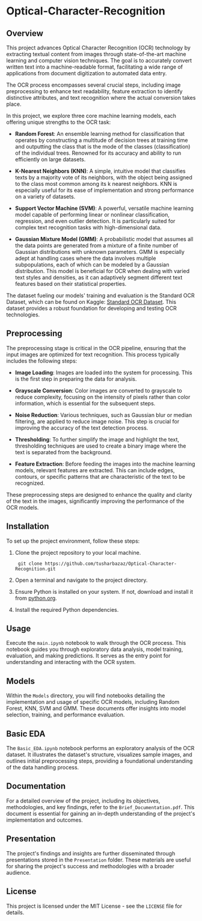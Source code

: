 # Optical-Character-Recognition

## Overview
This project advances Optical Character Recognition (OCR) technology by extracting textual content from images through state-of-the-art machine learning and computer vision techniques. The goal is to accurately convert written text into a machine-readable format, facilitating a wide range of applications from document digitization to automated data entry.

The OCR process encompasses several crucial steps, including image preprocessing to enhance text readability, feature extraction to identify distinctive attributes, and text recognition where the actual conversion takes place.

In this project, we explore three core machine learning models, each offering unique strengths to the OCR task:

- **Random Forest**: An ensemble learning method for classification that operates by constructing a multitude of decision trees at training time and outputting the class that is the mode of the classes (classification) of the individual trees. Renowned for its accuracy and ability to run efficiently on large datasets.

- **K-Nearest Neighbors (KNN)**: A simple, intuitive model that classifies texts by a majority vote of its neighbors, with the object being assigned to the class most common among its k nearest neighbors. KNN is especially useful for its ease of implementation and strong performance on a variety of datasets.

- **Support Vector Machine (SVM)**: A powerful, versatile machine learning model capable of performing linear or nonlinear classification, regression, and even outlier detection. It is particularly suited for complex text recognition tasks with high-dimensional data.

- **Gaussian Mixture Model (GMM)**: A probabilistic model that assumes all the data points are generated from a mixture of a finite number of Gaussian distributions with unknown parameters. GMM is especially adept at handling cases where the data involves multiple subpopulations, each of which can be modeled by a Gaussian distribution. This model is beneficial for OCR when dealing with varied text styles and densities, as it can adaptively segment different text features based on their statistical properties.


The dataset fueling our models' training and evaluation is the Standard OCR Dataset, which can be found on Kaggle: [Standard OCR Dataset](https://www.kaggle.com/datasets/preatcher/standard-ocr-dataset). This dataset provides a robust foundation for developing and testing OCR technologies.

## Preprocessing
The preprocessing stage is critical in the OCR pipeline, ensuring that the input images are optimized for text recognition. This process typically includes the following steps:

- **Image Loading**: Images are loaded into the system for processing. This is the first step in preparing the data for analysis.

- **Grayscale Conversion**: Color images are converted to grayscale to reduce complexity, focusing on the intensity of pixels rather than color information, which is essential for the subsequent steps.

- **Noise Reduction**: Various techniques, such as Gaussian blur or median filtering, are applied to reduce image noise. This step is crucial for improving the accuracy of the text detection process.

- **Thresholding**: To further simplify the image and highlight the text, thresholding techniques are used to create a binary image where the text is separated from the background.

- **Feature Extraction**: Before feeding the images into the machine learning models, relevant features are extracted. This can include edges, contours, or specific patterns that are characteristic of the text to be recognized.

These preprocessing steps are designed to enhance the quality and clarity of the text in the images, significantly improving the performance of the OCR models.

## Installation
To set up the project environment, follow these steps:
1. Clone the project repository to your local machine.
   
        git clone https://github.com/tusharbazaz/Optical-Character-Recognition.git
        
2. Open a terminal and navigate to the project directory.
3. Ensure Python is installed on your system. If not, download and install it from [python.org](https://www.python.org/downloads/).
4. Install the required Python dependencies.

## Usage
Execute the `main.ipynb` notebook to walk through the OCR process. This notebook guides you through exploratory data analysis, model training, evaluation, and making predictions. It serves as the entry point for understanding and interacting with the OCR system.

## Models
Within the `Models` directory, you will find notebooks detailing the implementation and usage of specific OCR models, including Random Forest, KNN, SVM and GMM. These documents offer insights into model selection, training, and performance evaluation.

## Basic EDA
The `Basic_EDA.ipynb` notebook performs an exploratory analysis of the OCR dataset. It illustrates the dataset's structure, visualizes sample images, and outlines initial preprocessing steps, providing a foundational understanding of the data handling process.

## Documentation
For a detailed overview of the project, including its objectives, methodologies, and key findings, refer to the `Brief_Documentation.pdf`. This document is essential for gaining an in-depth understanding of the project's implementation and outcomes.

## Presentation
The project's findings and insights are further disseminated through presentations stored in the `Presentation` folder. These materials are useful for sharing the project's success and methodologies with a broader audience.

## License
This project is licensed under the MIT License - see the `LICENSE` file for details.
